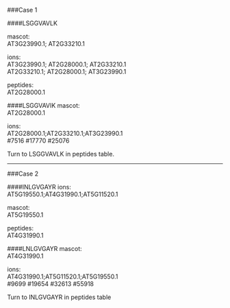 ###Case 1

####LSGGVAVLK

mascot:  
AT3G23990.1; AT2G33210.1

ions:  
AT3G23990.1; AT2G28000.1; AT2G33210.1  
AT2G33210.1; AT2G28000.1; AT3G23990.1

peptides:  
AT2G28000.1

####LSGGVAVIK
mascot:  
AT2G28000.1

ions:  
AT2G28000.1;AT2G33210.1;AT3G23990.1  
\#7516 \#17770 \#25076

Turn to LSGGVAVLK in peptides table.

----

###Case 2

####INLGVGAYR
ions:  
AT5G19550.1;AT4G31990.1;AT5G11520.1  

mascot:  
AT5G19550.1

peptides:  
AT4G31990.1

####LNLGVGAYR
mascot:  
AT4G31990.1

ions:  
AT4G31990.1;AT5G11520.1;AT5G19550.1  
\#9699 \#19654 \#32613 \#55918

Turn to INLGVGAYR in peptides table
